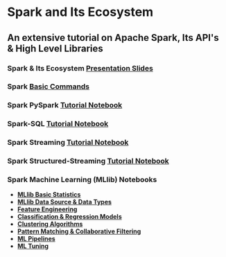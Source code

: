 # Spark and Its Ecosystem

##  An extensive tutorial on Apache Spark, Its  API's & High Level Libraries

### Spark & Its Ecosystem [Presentation Slides](https://kaustuvkunal.github.io/files/spark.pdf)

### Spark [Basic Commands](https://github.com/kaustuvkunal/Spark-Ecosystem-Tutorial/blob/main/commands.md) 
### Spark PySpark [Tutorial Notebook](https://github.com/kaustuvkunal/Spark-Ecosystem-Tutorial/blob/main/Pyspak_demo.ipynb)
### Spark-SQL [Tutorial Notebook](https://github.com/kaustuvkunal/Spark-Ecosystem-Tutorial/blob/main/%20SparkSQL_%26_DataFrame_Tutorial.ipynb)
### Spark Streaming [Tutorial Notebook](https://github.com/kaustuvkunal/Spark-Ecosystem-Tutorial/blob/main/Spark_Streaming_Tutorial.ipynb)
### Spark Structured-Streaming [Tutorial Notebook](https://github.com/kaustuvkunal/Spark-Ecosystem-Tutorial/blob/main/Structured_Streaming_Tutorial.ipynb)

###  Spark Machine Learning (MLlib) Notebooks
- <b> [MLlib Basic Statistics](https://github.com/kaustuvkunal/Spark-Ecosystem-Tutorial/blob/main/MLlib/MLLib_BasicStatistics.ipynb) </b> 
- <b> [MLlib Data Source & Data Types](https://github.com/kaustuvkunal/Spark-Ecosystem-Tutorial/blob/main/MLlib/MLLib_DataSources%26%20DataTypes.ipynb) </b>
- <b> [Feature Engineering](https://github.com/kaustuvkunal/Spark-Ecosystem-Tutorial/blob/main/MLlib/MLLib_FeatureEngineering.ipynb) </b>
- <b> [Classification & Regression Models](https://github.com/kaustuvkunal/Spark-Ecosystem-Tutorial/blob/main/MLlib/MLlib_Classification_Regression.ipynb) </b>
- <b> [Clustering Algorithms](https://github.com/kaustuvkunal/Spark-Ecosystem-Tutorial/blob/main/MLlib/MLlib_Clustering.ipynb) </b>
- <b> [Pattern Matching & Collaborative Filtering](https://github.com/kaustuvkunal/Spark-Ecosystem-Tutorial/blob/main/MLlib/MlLib_CollaborativeFiltering_FrequentPatternMining.ipynb) </b>
- <b> [ML Pipelines](https://github.com/kaustuvkunal/Spark-Ecosystem-Tutorial/blob/main/MLlib/MLLib_Pipelines.ipynb) </b>
- <b> [ML Tuning](https://github.com/kaustuvkunal/Spark-Ecosystem-Tutorial/blob/main/MLlib/MlLib_MLTuning.ipynb) </b>
